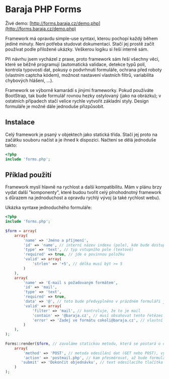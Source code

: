 # Baraja PHP Forms

Živé demo: [http://forms.baraja.cz/demo.php](http://forms.baraja.cz/demo.php)

Framework má opravdu simple-use syntaxi, kterou pochopí každý během jediné minuty. Není potřeba studovat dokumentaci. Stačí jej prostě začít používat podle přiložené ukázky. Veškerou logiku si řeší interně sám.

Při návrhu jsem vycházel z praxe, proto framework sám řeší všechny věci, které se běžně programují (automatická validace, detekce typů polí, kontrola typovosti dat, pokusy o podvrhnutí formuláře, ochrana před roboty (vlastním captcha kódem), možnost nastavení vlastních filtrů, variabilita chybových hlášení, ...).

Framework se výborně kamarádí s jinými frameworky. Pokud používáte BootStrap, tak bude formulář rovnou hezky ostylovaný (jako na obrázku); v ostatních případech stačí velice rychle vytvořit základní styly. Design formuláře je možné dále jednoduše přizpůsobit.

Instalace
---------

Celý framework je psaný v objektech jako statická třída. Stačí jej proto na začátku souboru načíst a je ihned k dispozici. Načtení se dělá jednoduše takto:

```php
<?php
include 'forms.php';
```

Příklad použití
---------------

Framework myslí hlavně na rychlost a další kompatibilitu. Mám v plánu brzy vydat další "komponenty", které budou tvořit celý plnohodnotný framework s důrazem na jednoduchost a opravdu rychlý vývoj (a také rychlost webu).

Ukázka syntaxe jednoduchého formuláře:

```php
<?php
include 'forms.php';
 
$form = array(
    array(
        'name' => 'Jméno a příjmení',
        'id' => 'name', // interní název indexu (pole), kde bude dostupná hodnota
        'type' => 'text', // typ vstupního pole (textové)
        'required' => true, // jde o povinnou položku
        'valid' => array(
            'strlen' => '+5', // délka musí být >= 5
        )
    ),
    array(
        'name' => 'E-mail s požadovaným formátem',
        'id' => 'mail',
        'type' => 'text',
        'required' => true,
        'data' => '@', // toto bude předvyplněno v prázdném formuláři jako placeholder
        'valid' => array(
            'filter' => 'mail', // kontroluje, že to je mail
            'contain' => '@baraja.cz', // musí obsahovat tento řetězec
            'error' => 'Zadej ve formátu cokoli@baraja.cz', // vlastní error hláška
        )
    ),
);
 
Forms::render($form, // zavoláme statickou metodu, která se postará o celou logiku formuláře
    array(
        'method' => 'POST', // metoda odesílání dat (GET nebo POST), vyžaduji velká písmena
        'action' => 'postmail.php', // kam přesměrovat, až bude formulář správně vyplněn
       'submit' => 'Dokončit objednávku', // text odesílacího tlačítka
    )
);
```
